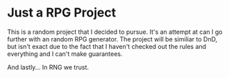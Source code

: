 # Just a RPG Project
This is a random project that I decided to pursue. It's an attempt at can I go further with an random RPG generator.
The project will be similiar to DnD, but isn't exact due to the fact that I haven't checked out the rules and everything and I can't make guarantees.

And lastly... In RNG we trust.
